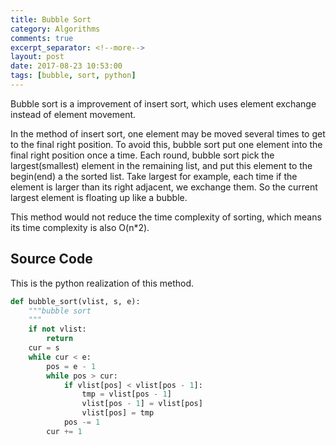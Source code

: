 ```yaml
---
title: Bubble Sort
category: Algorithms
comments: true
excerpt_separator: <!--more-->
layout: post
date: 2017-08-23 10:53:00
tags: [bubble, sort, python]
---
```

Bubble sort is a improvement of insert sort, which uses element exchange instead of element movement.
<!--more-->

In the method of insert sort, one element may be moved several times to get to the final right position. To avoid this, bubble sort put one element into the final right position once a time. Each round, bubble sort pick the largest(smallest) element in the remaining list, and put this element to the begin(end) a the sorted list. Take largest for example, each time if the element is larger than its right adjacent, we exchange them. So the current largest element is floating up like a bubble.

This method would not reduce the time complexity of sorting, which means its time complexity is also O(n*2). 

## Source Code
This is the python realization of this method.
```Python
def bubble_sort(vlist, s, e):
    """bubble sort
    """
    if not vlist:
        return
    cur = s
    while cur < e:
        pos = e - 1
        while pos > cur:
            if vlist[pos] < vlist[pos - 1]:
                tmp = vlist[pos - 1]
                vlist[pos - 1] = vlist[pos]
                vlist[pos] = tmp
            pos -= 1
        cur += 1
```
